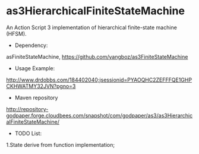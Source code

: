 as3HierarchicalFiniteStateMachine
=================================

An Action Script 3 implementation of hierarchical finite-state machine (HFSM).

* Dependency:

asFiniteStateMachine, https://github.com/yangboz/as3FiniteStateMachine

* Usage Example:

http://www.drdobbs.com/184402040;jsessionid=PYAOQHC2ZEFFFQE1GHPCKHWATMY32JVN?pgno=3

* Maven repository

http://repository-godpaper.forge.cloudbees.com/snapshot/com/godpaper/as3/as3HierarchicalFiniteStateMachine/

* TODO List:

1.State derive from function implementation;
